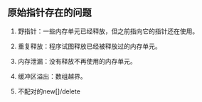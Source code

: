 ## 原始指针存在的问题

1. 野指针：一些内存单元已经释放，但之前指向它的指针还在使用。

2. 重复释放：程序试图释放已经被释放过的内存单元。

3. 内存泄漏：没有释放不再使用的内存单元。

4. 缓冲区溢出：数组越界。

5. 不配对的new[]/delete